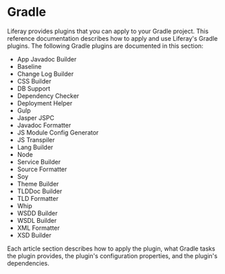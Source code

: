 # Gradle [](id=gradle)

Liferay provides plugins that you can apply to your Gradle project. This
reference documentation describes how to apply and use Liferay's Gradle plugins.
The following Gradle plugins are documented in this section:

- App Javadoc Builder
- Baseline
- Change Log Builder
- CSS Builder
- DB Support
- Dependency Checker
- Deployment Helper
- Gulp
- Jasper JSPC
- Javadoc Formatter
- JS Module Config Generator
- JS Transpiler
- Lang Builder
- Node
- Service Builder
- Source Formatter
- Soy
- Theme Builder
- TLDDoc Builder
- TLD Formatter
- Whip
- WSDD Builder
- WSDL Builder
- XML Formatter
- XSD Builder

Each article section describes how to apply the plugin, what Gradle tasks the
plugin provides, the plugin's configuration properties, and the plugin's
dependencies. 
